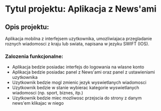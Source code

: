 # Tytul projektu: Aplikacja z News'ami

## Opis projektu:

Aplikacja mobilna z interfejsem uzytkownika, umozliwiajaca przegladanie roznych wiadomosci z kraju lub swiata, napisana w jezyku SWIFT (IOS).


### Zalozenia funkcjonalne:

- Aplikacja bedzie posiadac interfejs do logowania na wlasne konto
- Aplikacja bedzie posiadac panel z News'ami oraz panel z ustawieniami uzytkownika
- Uzytkownik bedzie mogl zmienic jezyk wyswietlanych wiadomosci
- Uzytkownik bedzie w stanie wybierac kategorie wyswietlanych wiadomosci (np. sport, biznes, itp.)
- Uzytkownik bedzie miec mozliwosc przejscia do strony z danym news'em klikajac w niego
